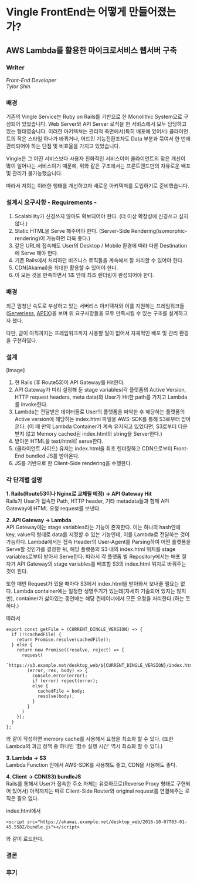 # Vingle FrontEnd는 어떻게 만들어졌는가?
## AWS Lambda를 활용한 마이크로서비스 웹서버 구축

### Writer
*Front-End Developer*  
*Tylor Shin*

### 배경
기존의 Vingle Service는 Ruby on Rails를 기반으로 한 Monolithic System으로 구성되어 있었습니다. Web Server와 API Server 로직을 한 서비스에서 모두 담당하고 있는 형태였습니다. 이러한 아키텍쳐는 관리적 측면에서(특히 배포에 있어서) 클라이언트의 작은 스타일 하나가 바뀌거나, 어드민 기능전환조차도 Data 부분과 묶여서 한 번에 관리되어야 하는 단점 및 비효율을 가지고 있었습니다.

Vingle은 그 어떤 서비스보다 사용자 친화적인 서비스이며 클라이언트의 잦은 개선이 많이 일어나는 서비스이기 때문에, 위와 같은 구조에서는 프론트엔드만의 자유로운 배포 및 관리가 불가능했습니다.

따라서 저희는 이러한 행태를 개선하고자 새로운 아키텍쳐를 도입하기로 준비했습니다.

### 설계시 요구사항 - Requirements -
1. Scalability가 신경쓰지 않아도 확보되어야 한다. (더 이상 확장성에 신경쓰고 싶지 않다.)
2. Static HTML을 Serve 해주어야 한다. (Server-Side Rendering(isomorphic-rendering)이 가능하면 더욱 좋다.)
3. 같은 URL에 접속해도 User의 Desktop \/ Mobile 환경에 따라 다른 Destination에 Serve 해야 한다.
4. 기존 Rails에서 처리하던 비즈니스 로직들을 계속해서 잘 처리할 수 있어야 한다.
5. CDN(Akamai)을 최대한 활용할 수 있어야 한다.
6. 이 모든 것을 만족하면서 1초 안에 최초 렌더링이 완성되어야 한다.

### 배경
최근 엄청난 속도로 부상하고 있는 서버리스 아키텍쳐와 이를 지원하는 프레임워크들([Serverless](https://serverless.com/), [APEX](https://github.com/apex/apex))을 보며 위 요구사항들을 모두 만족시킬 수 있는 구조를 설계하고자 했다.

다만, 굳이 아직까지는 프레임워크까지 사용할 일이 없어서 자체적인 배포 및 관리 환경을 구현하였다.

### 설계
[Image]
1. 현 Rails (후 Route53)이 API Gateway를 Hit한다.
2. API Gateway가 미리 설정해 둔 stage variables(각 플랫폼의 Active Version, HTTP request headers, meta data)와 User가 Hit한 path를 가지고 Lambda를 invoke한다.
3. Lambda는 전달받은 데이터들로 User의 플랫폼을 파악한 후 해당하는 플랫폼의 Active version에 해당하는 index.html 파일을 AWS-SDK를 통해 S3로부터 받아온다. (이 때 만약 Lambda Container가 계속 유지되고 있었다면, S3로부터 다운받지 않고 Memory cached된 index.html의 string을 Server한다.)
4. 받아온 HTML을 text/html로 serve한다.
5. (클라이언트 사이드) 유저는 index.html을 최초 렌더링하고 CDN으로부터 Front-End bundled JS를 받아온다.
6. JS를 기반으로 한 Client-Side rendering을 수행한다.

### 각 단계별 설명
**1. Rails(Route53이나 Nginx로 교체될 예정) -> API Gateway Hit**  
Rails가 User가 접속한 Path, HTTP header, 기타 metadata들과 함께 API Gateway에 HTML 요청 request를 보낸다.

**2. API Gateway -> Lambda**  
API Gateway에는 stage variables라는 기능이 존재한다.
이는 하나의 hash안에 key, value의 형태로 data를 지정할 수 있는 기능인데, 이를 Lambda로 전달하는 것이 가능하다.
Lambda에서는 접속 Header의 User-Agent를 Parsing하여 어떤 플랫폼을 Serve할 것인가를 결정한 뒤,
해당 플랫폼의 S3 내의 index.html 위치를 stage variables로부터 받아서 Serve한다.
따라서 각 플랫폼 별 Repository에서는 배포 절차가 API Gateway의 stage variables를 배포할 S3의 index.html 위치로 바꿔주는 것이 된다.

또한 매번 Request가 있을 때마다 S3에서 index.html을 받아와서 보내줄 필요는 없다. Lambda container에는 일정한 생명주기가 있는데(자세히 기술되어 있지는 않지만), container가 삻아있는 동안에는 해당 컨테이너에서 모든 요청을 처리한다.(하는 듯 하다.)

따라서  
```
export const getFile = (CURRENT_DINGLE_VERSION) => {
  if (!!cachedFile) {
    return Promise.resolve(cachedFile));
  } else {
    return new Promise((resolve, reject) => {
      request(
        `https://s3.example.net/desktop_web/${CURRENT_DINGLE_VERSION}/index.html`,
        (error, res, body) => {
          console.error(error);
          if (error) reject(error);
          else {
            cachedFile = body;
            resolve(body);
          }
        }
      )
    });
  }
};
```
와 같이 작성하면 memory cache를 사용해서 요청을 최소화 할 수 있다.
(또한 Lambda의 과금 정책 중 하나인 '함수 실행 시간' 역시 최소화 할 수 있다.)

**3. Lambda -> S3**  
Lambda Function 안에서 AWS-SDK를 사용해도 좋고, CDN을 사용해도 좋다.

**4. Client -> CDN(S3) bundleJS**  
Rails를 통해서 User가 접속한 주소 자체는 유효하므로(Reverse Proxy 형태로 구현되어 있어서) 아직까지는 따로
Client-Side Router와 original request를 연결해주는 로직은 필요 없다.

index.html에서

```
<script src="https://akamai.example.net/desktop_web/2016-10-07T03-01-45.558Z/bundle.js"></script>
```

와 같이 로드한다.

### 결론


### 후기
